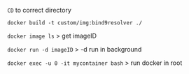 `CD` to correct directory

`docker build -t custom/img:bind9resolver ./`

`docker image ls` > get imageID

`docker run -d imageID` > -d run in background

`docker exec -u 0 -it mycontainer bash` > run docker in root
